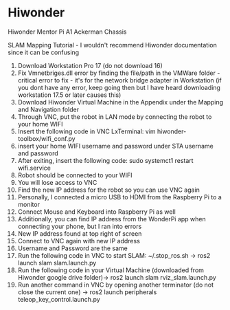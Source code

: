 # Hiwonder
Hiwonder Mentor Pi A1 Ackerman Chassis


SLAM Mapping Tutorial - I wouldn't recommend Hiwonder documentation since it can be confusing

1. Download Workstation Pro 17 (do not download 16)
2. Fix Vmnetbriges.dll error by finding the file/path in the VMWare folder - critical error to fix - it's for the network bridge adapter in Workstation (if you dont have any error, keep going then but I have heard downloading workstation 17.5 or later causes this)
3. Download Hiwonder Virtual Machine in the Appendix under the Mapping and Navigation folder
4. Through VNC, put the robot in LAN mode by connecting the robot to your home WIFI
5. Insert the following code in VNC LxTerminal: vim hiwonder-toolbox/wifi_conf.py
6. insert your home WIFI username and password under STA username and password
7. After exiting, insert the following code: sudo systemct1 restart wifi.service
8. Robot should be connected to your WIFI
9. You will lose access to VNC
10. Find the new IP address for the robot so you can use VNC again
11. Personally, I connected a micro USB to HDMI from the Raspberry Pi to a monitor
12. Connect Mouse and Keyboard into Raspberry Pi as well
13. Additionally, you can find IP address from the WonderPi app when connecting your phone, but I ran into errors
14. New IP address found at top right of screen
15. Connect to VNC again with new IP address
16. Username and Password are the same
17. Run the following code in VNC to start SLAM: ~/.stop_ros.sh -> ros2 launch slam slam.launch.py
18. Run the following code in your Virtual Machine (downloaded from Hiwonder google drive folder)-> ros2 launch slam rviz_slam.launch.py
19. Run another command in VNC by opening another terminator (do not close the current one) -> ros2 launch peripherals teleop_key_control.launch.py

